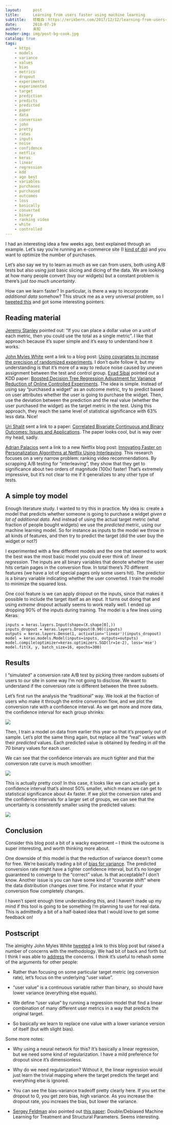 ```yaml
---
layout:     post
title:      Learning from users faster using machine learning
subtitle:   转载自：https://erikbern.com/2017/12/12/learning-from-users-faster-using-machine-learning.html
date:       2018-07-19
author:     未知
header-img: img/post-bg-cook.jpg
catalog: true
tags:
    - https
    - models
    - variance
    - values
    - bias
    - metrics
    - dropout
    - experiments
    - experimented
    - target
    - prediction
    - predicts
    - predicted
    - paper
    - data
    - conversion
    - john
    - pretty
    - rates
    - inputs
    - noise
    - confidence
    - netflix
    - keras
    - linear
    - regression
    - kdd
    - ago best
    - variables
    - purchases
    - purchased
    - outcomes
    - loss
    - basically
    - converted
    - binary
    - ranking video
    - white
    - controlled
---
```


I had an interesting idea a few weeks ago, best explained through an example. Let’s say you’re running an e-commerce site (I [kind of do](https://better.com/.)) and you want to optimize the number of purchases.

Let’s also say we try to learn as much as we can from users, both using A/B tests but also using just basic slicing and dicing of the data. We are looking at how many people convert (buy our widgets) but a constant problem is there’s just *too much uncertainty*.

How can we learn faster? In particular, is there a way to incorporate *additional data* somehow? This struck me as a very universal problem, so I [tweeted this](https://twitter.com/fulhack/status/931734871168503808) and got some interesting pointers.

## Reading material

[Jeremy Stanley](https://twitter.com/jeremystan) pointed out: “If you can place a dollar value on a unit of each metric, then you could use the total as a single metric”. I like that approach because it’s super simple and it’s easy to understand how it works.

[John Myles White](https://twitter.com/johnmyleswhite) sent a link to a blog post: [Using covariates to increase the precision of randomized experiments](http://www.deaneckles.com/blog/745_using-covariates-to-increase-the-precision-of-randomized-experiments). I don’t quite follow it, but my understanding is that it’s more of a way to reduce noise caused by uneven assignment between the test and control group. [Eyad Sibai](https://twitter.com/eyadsibai) pointed out a KDD paper: [Boosted Decision Tree Regression Adjustment for Variance Reduction of Online Controlled Experiments](http://www.kdd.org/kdd2016/subtopic/view/boosted-decision-tree-regression-adjustment-for-variance-reduction-of-onlin). The idea is simple. Instead of using say “purchased a widget” as an outcome metric, try to predict based on user attributes whether the user is going to purchase the widget. Then, use the deviation between the prediction and the real value (whether the user purchased the widget) as the target metric in the test. Using this approach, they reach the same level of statistical significance with 63% less data. Nice!

[Uri Shalit](https://twitter.com/shalituri) sent a link to a paper: [Correlated Bivariate Continuous and Binary Outcomes: Issues and Applications](https://www.ncbi.nlm.nih.gov/pmc/articles/PMC2818753). The paper looks cool, but is way over my head, sadly.

[Adrian Palacios](https://twitter.com/measurestuff) sent a link to a new Netflix blog post: [Innovating Faster on Personalization Algorithms at Netflix Using Interleaving](https://medium.com/netflix-techblog/interleaving-in-online-experiments-at-netflix-a04ee392ec55). This research focuses on a very narrow problem: ranking video recommendations. By scrapping A/B testing for “interleaving”, they show that they get to significance about two orders of magnitude (100x) faster! That’s extremely impressive, but it’s not clear to me if it generalizes to any other type of tests.

## A simple toy model

Enough literature study. I wanted to try this in practice. My idea is: create a model that predicts whether someone is going to purchase a widget *given a lot of additional data*. And instead of using the actual target metric (what fraction of people bought widgets) we use the *predicted* metric, using our machine learning model. So for instance as inputs to the model we throw in all kinds of features, and then try to predict the target (did the user buy the widget or not?)

I experimented with a few different models and the one that seemed to work the best was the most basic model you could ever think of: *linear regression*. The inputs are all binary variables that denote whether the user hits certain pages in the conversion flow. In total there’s 70 different features (we have a lot of special pages only some users hit). The predictor is a binary variable indicating whether the user converted. I train the model to minimize the squared loss.

One cool feature is we can apply dropout on the inputs, since that makes it possible to include the target itself as an input. It turns out doing that and using *extreme* dropout actually seems to work really well. I ended up dropping 90% of the inputs during training. The model is a few lines using Keras:

```
inputs = keras.layers.Input(shape=(X.shape[0],))
inputs_dropout = keras.layers.Dropout(0.90)(inputs)
outputs = keras.layers.Dense(1, activation='linear')(inputs_dropout)
model = keras.models.Model(inputs=inputs, outputs=outputs)
model.compile(optimizer=keras.optimizers.SGD(lr=1e-2), loss='mse')
model.fit(X, y, batch_size=16, epochs=300)

```

## Results

I “simulated” a conversion rate A/B test by picking three random subsets of users to our site in some way I’m not going to disclose. We want to understand if the conversion rate is different between the three subsets.

Let’s first run the analysis the “traditional” way. We look at the fraction of users who make it through the entire conversion flow, and we plot the conversion rate with a confidence interval. As we get more and more data, the confidence interval for each group shrinks:

![](https://erikbern.com/assets/funnel_model_reals.png)


Then, I train a model on data from earlier this year so that it’s properly out of sample. Let’s plot the same thing again, but replace all the “real” values with their *predicted* values. Each predicted value is obtained by feeding in *all* the 70 binary values for each user.

We can see that the confidence intervals are *much* tighter and that the conversion rate curve is much smoother:

![](https://erikbern.com/assets/funnel_model_preds.png)


This is actually pretty cool! In this case, it looks like we can actually get a confidence interval that’s almost 50% smaller, which means we can get to statistical significance about 4x faster. If we plot the conversion rates and the confidence intervals for a larger set of groups, we can see that the uncertainty is consistently smaller using the predicted values:

![](https://erikbern.com/assets/funnel_model_bars.png)


## Conclusion

Consider this blog post a bit of a wacky experiment – I think the outcome is super interesting, and worth thinking more about.

One downside of this model is that the reduction of variance doesn’t come for free. We’re basically trading a bit of [bias for variance](https://en.wikipedia.org/wiki/Bias%E2%80%93variance_tradeoff). The predicted conversion rate might have a tighter confidence interval, but it’s no longer guaranteed to converge to the “correct” value. Is that acceptable? I don’t know. Another issue is you can have some kind of “covariate shift” where the data distribution changes over time. For instance what if your conversion flow completely changes.

I haven’t spent enough time understanding this, and I haven’t made up my mind if this tool is going to be something I’m planning to use for real data. This is admittedly a bit of a half-baked idea that I would love to get some feedback on!

## Postscript

The almighty John Myles White [tweeted](https://twitter.com/johnmyleswhite/status/940927599726997504) a link to this blog post but raised a number of concerns with the methodology. We had bit of back and forth but I think I was able to [address](https://twitter.com/johnmyleswhite/status/941308333558063105) the concerns. I think it’s useful to rehash some of the arguments for other people:

- Rather than focusing on some particular target metric (eg conversion rate), let’s focus on the underlying “user value”.

- “user value” is a continuous variable rather than binary, so should have lower variance (everything else equals).

- We define “user value” by running a regression model that find a linear combination of many different user metrics in a way that predicts the original target.

- So basically we learn to replace one value with a lower variance version of itself (but with slight bias).


Some more notes:

- Why using a neural network for this? It’s basically a linear regression, but we need some kind of regularization. I have a mild preference for dropout since it’s dimensionless.

- Why do we need regularization? Without it, the linear regression would just learn the trivial mapping where the target predicts the target and everything else is ignored.

- You can see the bias-variance tradeoff pretty clearly here. If you set the dropout to 0, you get zero bias, high variance. As you increase the dropout rate, you increaes the bias, but lower the variance.

- [Sergey Feldman](https://twitter.com/SergeyFeldman) also pointed out [this paper](https://arxiv.org/pdf/1608.00060.pdf): Double/Debiased Machine Learning for Treatment and Structural Parameters. Seems interesting.

